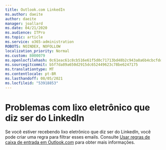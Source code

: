 ```yaml
---
title: Outlook.com LinkedIn
ms.author: daeite
author: daeite
manager: joallard
ms.date: 04/21/2020
ms.audience: ITPro
ms.topic: article
ms.service: o365-administration
ROBOTS: NOINDEX, NOFOLLOW
localization_priority: Normal
ms.custom: 8000079
ms.openlocfilehash: 0c61eac61c8cb516e61f5d0c71713bd48b2c943a8a6b4cbcfddafb81016b4780
ms.sourcegitcommit: b5f7da89a650d2915dc652449623c78be6247175
ms.translationtype: MT
ms.contentlocale: pt-BR
ms.lasthandoff: 08/05/2021
ms.locfileid: "53918853"
---
```

# <a name="issues-with-junk-email-claiming-to-be-from-linkedin"></a>Problemas com lixo eletrônico que diz ser do LinkedIn

Se você estiver recebendo lixo eletrônico que diz ser do LinkedIn, você pode criar uma regra para filtrar esses emails.
Consulte [Usar regras de caixa de entrada em Outlook.com](https://aka.ms/OutlookComInboxRules) para obter mais informações.


